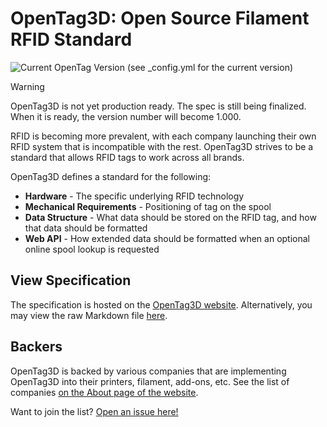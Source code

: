 # OpenTag3D: Open Source Filament RFID Standard

![Current OpenTag Version (see `_config.yml` for the current version)](https://img.shields.io/badge/dynamic/yaml?url=https%3A%2F%2Fraw.githubusercontent.com%2Fqueengooborg%2FOpenTag3D%2Frefs%2Fheads%2Fmain%2F_config.yml&query=%24.opentag_version&style=for-the-badge&label=OpenTag%20Version)

> [!WARNING]
> OpenTag3D is not yet production ready. The spec is still being finalized. When it is ready, the version number will become 1.000.

RFID is becoming more prevalent, with each company launching their own RFID system that is incompatible with the rest. OpenTag3D strives to be a standard that allows RFID tags to work across all brands.

OpenTag3D defines a standard for the following:

- **Hardware** - The specific underlying RFID technology
- **Mechanical Requirements** - Positioning of tag on the spool
- **Data Structure** - What data should be stored on the RFID tag, and how that data should be formatted
- **Web API** - How extended data should be formatted when an optional online spool lookup is requested

## View Specification

The specification is hosted on the [OpenTag3D website](https://opentag3d.info/spec). Alternatively, you may view the raw Markdown file [here](./spec.md).

## Backers

OpenTag3D is backed by various companies that are implementing OpenTag3D into their printers, filament, add-ons, etc. See the list of companies [on the About page of the website](https://opentag3d.info/about#backers).

Want to join the list? [Open an issue here!](https://github.com/queengooborg/OpenTag3D/issues/new?template=backer.yml)
